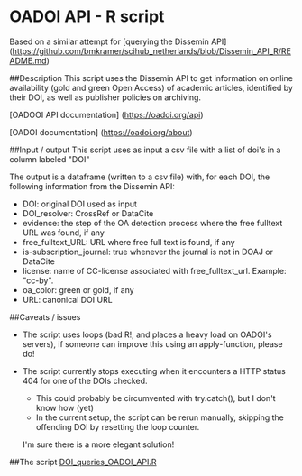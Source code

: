 # OADOI API - R script

Based on a similar attempt for [querying the Dissemin API] (https://github.com/bmkramer/scihub_netherlands/blob/Dissemin_API_R/README.md) 

##Description
This script uses the Dissemin API to get information on online availability (gold and green Open Access) of academic articles, identified by their DOI, as well as publisher policies on archiving. 

[OADOOI API documentation] (https://oadoi.org/api)
 
[OADOI documentation] (https://oadoi.org/about)

##Input / output
This script uses as input a csv file with a list of doi's in a column labeled "DOI"

The output is a dataframe (written to a csv file) with, for each DOI, the following information from the Dissemin API:
  - DOI: original DOI used as input
  - DOI_resolver: CrossRef or DataCite
  - evidence: the step of the OA detection process where the free fulltext URL was found, if any
  - free_fulltext_URL: URL where free full text is found, if any
  - is-subscription_journal: true whenever the journal is not in DOAJ or DataCite 
  - license: name of CC-license associated with free_fulltext_url. Example: "cc-by".
  - oa_color: green or gold, if any
  - URL: canonical DOI URL 
 
##Caveats / issues
  - The script uses loops (bad R!, and places a heavy load on OADOI's servers), if someone can improve this using an apply-function, please do! 
  - The script currently stops executing when it encounters a HTTP status 404 for one of the DOIs checked. 
    - This could probably be circumvented with try.catch(), but I don't know how (yet)
    - In the current setup, the script can be rerun manually, skipping the offending DOI by resetting the loop counter. 
    
    I'm sure there is a more elegant solution! 

##The script
[DOI_queries_OADOI_API.R](https://github.com/bmkramer/scihub_netherlands/blob/OADOI_API_R/DOI_queries_OADOI_API.R)
